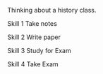 Thinking about a history class.

Skill 1
Take notes

Skill 2
Write paper

Skill 3
Study for Exam

Skill 4
Take Exam